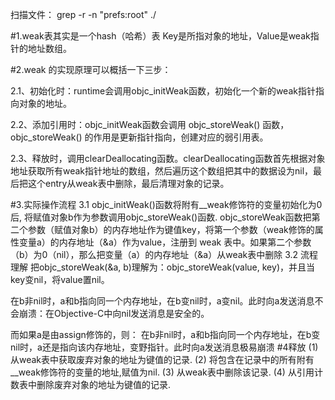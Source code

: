 扫描文件： grep -r -n "prefs:root" ./

#1.weak表其实是一个hash（哈希）表
Key是所指对象的地址，Value是weak指针的地址数组。

#2.weak 的实现原理可以概括一下三步：

2.1、初始化时：runtime会调用objc_initWeak函数，初始化一个新的weak指针指向对象的地址。

2.2、添加引用时：objc_initWeak函数会调用 objc_storeWeak() 函数， objc_storeWeak() 的作用是更新指针指向，创建对应的弱引用表。

2.3、释放时，调用clearDeallocating函数。clearDeallocating函数首先根据对象地址获取所有weak指针地址的数组，然后遍历这个数组把其中的数据设为nil，最后把这个entry从weak表中删除，最后清理对象的记录。

#3.实际操作流程
3.1 objc_initWeak()函数将附有__weak修饰符的变量初始化为0后,
将赋值对象b作为参数调用objc_storeWeak()函数.
objc_storeWeak函数把第二个参数（赋值对象b）的内存地址作为键值key，将第一个参数（weak修饰的属性变量a）的内存地址（&a）作为value，注册到 weak 表中。如果第二个参数（b）为0（nil），那么把变量（a）的内存地址（&a）从weak表中删除
3.2 流程理解
把objc_storeWeak(&a, b)理解为：objc_storeWeak(value, key)，并且当key变nil，将value置nil。

在b非nil时，a和b指向同一个内存地址，在b变nil时，a变nil。此时向a发送消息不会崩溃：在Objective-C中向nil发送消息是安全的。

而如果a是由assign修饰的，则： 在b非nil时，a和b指向同一个内存地址，在b变nil时，a还是指向该内存地址，变野指针。此时向a发送消息极易崩溃
#4释放
(1) 从weak表中获取废弃对象的地址为键值的记录.
(2) 将包含在记录中的所有附有__weak修饰符的变量的地址,赋值为nil.
(3) 从weak表中删除该记录.
(4) 从引用计数表中删除废弃对象的地址为键值的记录.






